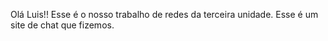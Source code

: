 Olá Luis!!
Esse é o nosso trabalho de redes da terceira unidade.
Esse é um site de chat que fizemos. 
